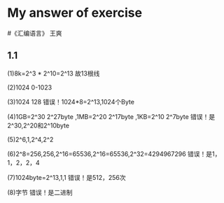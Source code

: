 # My answer of exercise 
#《汇编语言》 王爽

## 1.1

(1)8k=2^3 * 2^10=2^13 故13根线

(2)1024 0-1023

(3)1024 128 错误！1024*8=2^13,1024个Byte

(4)1GB=2^30 2^27byte ,1MB=2^20 2^17byte ,1KB=2^10 2^7byte 错误！是2^30,2^20和2^10byte

(5)2^6,1,2^4,2^2

(6)2^8=256,256,2^16=65536,2^16=65536,2^32=4294967296 错误！是1，1，2，2，4

(7)1024byte=2^13,1,1 错误！是512，256次

(8)字节 错误！是二进制



